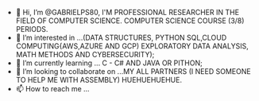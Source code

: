 - 👋 Hi, I’m @GABRIELPS80, I'M PROFESSIONAL RESEARCHER IN THE FIELD OF COMPUTER SCIENCE. COMPUTER SCIENCE COURSE (3/8) PERIODS.
- 👀 I’m interested in ...(DATA STRUCTURES, PYTHON SQL,CLOUD COMPUTING{AWS,AZURE AND GCP) EXPLORATORY DATA ANALYSIS, MATH METHODS AND CYBERSECURITY);
- 🌱 I’m currently learning ... C - C# AND JAVA OR PITHON;
- 💞️ I’m looking to collaborate on ...MY ALL PARTNERS (I NEED SOMEONE TO HELP ME WITH ASSEMBLY) HUEHUEHUEHUE. 
- 📫 How to reach me ...

<!---
GABRIELPS80/GABRIELPS80 is a ✨ special ✨ repository because its `README.md` (this file) appears on your GitHub profile.
You can click the Preview link to take a look at your changes.
--->
